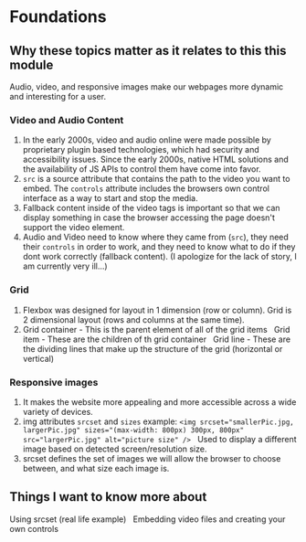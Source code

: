 # Foundations  


## Why these topics matter as it relates to this this module  


Audio, video, and responsive images make our webpages more dynamic and interesting for a user.  


### Video and Audio Content


1. In the early 2000s, video and audio online were made possible by proprietary plugin based technologies, which had security and accessibility issues. Since the early 2000s, native HTML solutions and the availability of JS APIs to control them have come into favor.  
2. `src` is a source attribute that contains the path to the video you want to embed. The `controls` attribute includes the browsers own control interface as a way to start and stop the media.  
3. Fallback content inside of the video tags is important so that we can display something in case the browser accessing the page doesn't support the video element.  
4. Audio and Video need to know where they came from (`src`), they need their `controls` in order to work, and they need to know what to do if they dont work correctly (fallback content). (I apologize for the lack of story, I am currently very ill...)


### Grid  


1. Flexbox was designed for layout in 1 dimension (row or column). Grid is 2 dimensional layout (rows and columns at the same time).  
2. Grid container - This is the parent element of all of the grid items  
Grid item - These are the children of th grid container  
Grid line - These are the dividing lines that make up the structure of the grid (horizontal or vertical)  


### Responsive images  


1. It makes the website more appealing and more accessible across a wide variety of devices.  
2. img attributes `srcset` and `sizes` example: `<img srcset="smallerPic.jpg, largerPic.jpg" sizes="(max-width: 800px) 300px, 800px" src="largerPic.jpg" alt="picture size" />`  
Used to display a different image based on detected screen/resolution size.  
3. srcset defines the set of images we will allow the browser to choose between, and what size each image is.  


## Things I want to know more about  


Using srcset (real life example)  
Embedding video files and creating your own controls  